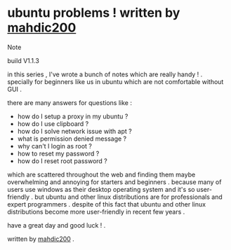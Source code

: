 
# ubuntu problems ! written by [mahdic200](https://github.com/mahdic200)

> [!NOTE]
> build V1.1.3

in this series , I've wrote a bunch of notes which are really handy ! . specially for beginners like us in ubuntu which are not comfortable without GUI .

there are many answers for questions like :

- how do I setup a proxy in my ubuntu ?
- how do I use clipboard ?
- how do I solve network issue with apt ?
- what is permission denied message ?
- why can't I login as root ?
- how to reset my password ?
- how do I reset root password ?

which are scattered throughout the web and finding them maybe overwhelming and annoying for starters and beginners . because many of users use windows as their desktop operating system and it's so user-friendly . but ubuntu and other linux distributions are for professionals and expert programmers . despite of this fact that ubuntu and other linux distributions become more user-friendly in recent few years .

have a great day and good luck ! .

written by [mahdic200](https://github.com/mahdic200) .
